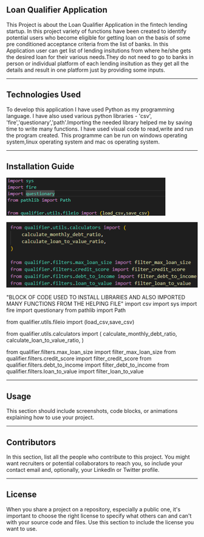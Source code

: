 ## Loan Qualifier Application

This Project is about the Loan Qualifier Application in the fintech lending startup. In this project variety of functions have been created to identify potential users who become eligible for getting loan on the basis of some pre conditioned acceptance criteria from the list of banks. 
In this Application user can get list of lending insitutions from where he/she gets the desired loan for their various needs.They do not need to go to banks in person or individual platform of each lending insitution as they get all the details and result in one platform just by providing some inputs.

---

## Technologies Used

To develop this application I have used Python as my programming language.
I have also used various python libraries - 'csv', 'fire','questionary','path'.Importing the needed library helped me by saving time to write many functions.
I have used visual code to read,write and run the program created.
This programme can be run on windows operating system,linux operating system and mac os operating system. 

---

## Installation Guide
![alt text](https://github.com/malika0410/Loan-Qualifier-Application/blob/main/installation%20screenshot.png)

![alt text](https://github.com/malika0410/Loan-Qualifier-Application/blob/main/imported_files.png) 

"BLOCK OF CODE USED TO INSTALL LIBRARIES AND ALSO IMPORTED MANY FUNCTIONS FROM THE HELPING FILE"
import csv
import sys
import fire
import questionary
from pathlib import Path

from qualifier.utils.fileio import (load_csv,save_csv)

from qualifier.utils.calculators import (
    calculate_monthly_debt_ratio,
    calculate_loan_to_value_ratio,
)

from qualifier.filters.max_loan_size import filter_max_loan_size
from qualifier.filters.credit_score import filter_credit_score
from qualifier.filters.debt_to_income import filter_debt_to_income
from qualifier.filters.loan_to_value import filter_loan_to_value


---

## Usage

This section should include screenshots, code blocks, or animations explaining how to use your project.

---






## Contributors

In this section, list all the people who contribute to this project. You might want recruiters or potential collaborators to reach you, so include your contact email and, optionally, your LinkedIn or Twitter profile.

---

## License

When you share a project on a repository, especially a public one, it's important to choose the right license to specify what others can and can't with your source code and files. Use this section to include the license you want to use.

